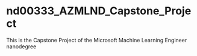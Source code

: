 # nd00333_AZMLND_Capstone_Project
This is the Capstone Project of the Microsoft Machine Learning Engineer nanodegree
